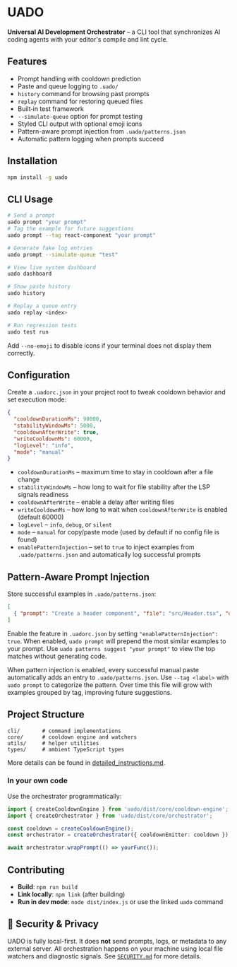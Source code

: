# UADO

**Universal AI Development Orchestrator** – a CLI tool that synchronizes AI coding agents with your editor's compile and lint cycle.

## Features
- Prompt handling with cooldown prediction
- Paste and queue logging to `.uado/`
- `history` command for browsing past prompts
- `replay` command for restoring queued files
- Built‑in test framework
- `--simulate-queue` option for prompt testing
- Styled CLI output with optional emoji icons
- Pattern-aware prompt injection from `.uado/patterns.json`
- Automatic pattern logging when prompts succeed

## Installation
```bash
npm install -g uado
```

## CLI Usage
```bash
# Send a prompt
uado prompt "your prompt"
# Tag the example for future suggestions
uado prompt --tag react-component "your prompt"

# Generate fake log entries
uado prompt --simulate-queue "test"

# View live system dashboard
uado dashboard

# Show paste history
uado history

# Replay a queue entry
uado replay <index>

# Run regression tests
uado test run
```

Add `--no-emoji` to disable icons if your terminal does not display them correctly.

## Configuration
Create a `.uadorc.json` in your project root to tweak cooldown behavior and set execution mode:
```json
{
  "cooldownDurationMs": 90000,
  "stabilityWindowMs": 5000,
  "cooldownAfterWrite": true,
  "writeCooldownMs": 60000,
  "logLevel": "info",
  "mode": "manual"
}
```
- `cooldownDurationMs` – maximum time to stay in cooldown after a file change
- `stabilityWindowMs` – how long to wait for file stability after the LSP signals readiness
- `cooldownAfterWrite` – enable a delay after writing files
- `writeCooldownMs` – how long to wait when `cooldownAfterWrite` is enabled (default 60000)
- `logLevel` – `info`, `debug`, or `silent`
- `mode` – `manual` for copy/paste mode (used by default if no config file is found)
- `enablePatternInjection` – set to `true` to inject examples from `.uado/patterns.json` and automatically log successful prompts

## Pattern-Aware Prompt Injection
Store successful examples in `.uado/patterns.json`:
```json
[
  { "prompt": "Create a header component", "file": "src/Header.tsx", "outputSnippet": "<header>...</header>" }
]
```
Enable the feature in `.uadorc.json` by setting `"enablePatternInjection": true`.
When enabled, `uado prompt` will prepend the most similar examples to your prompt.
Use `uado patterns suggest "your prompt"` to view the top matches without generating code.

When pattern injection is enabled, every successful manual paste automatically adds an entry to `.uado/patterns.json`. Use `--tag <label>` with `uado prompt` to categorize the pattern. Over time this file will grow with examples grouped by tag, improving future suggestions.

## Project Structure
```
cli/       # command implementations
core/      # cooldown engine and watchers
utils/     # helper utilities
types/     # ambient TypeScript types
```

More details can be found in [detailed_instructions.md](./detailed_instructions.md).

### In your own code
Use the orchestrator programmatically:
```ts
import { createCooldownEngine } from 'uado/dist/core/cooldown-engine';
import { createOrchestrator } from 'uado/dist/core/orchestrator';

const cooldown = createCooldownEngine();
const orchestrator = createOrchestrator({ cooldownEmitter: cooldown });

await orchestrator.wrapPrompt(() => yourFunc());
```

## Contributing
- **Build**: `npm run build`
- **Link locally**: `npm link` (after building)
- **Run in dev mode**: `node dist/index.js` or use the linked `uado` command

## 🔐 Security & Privacy
UADO is fully local-first. It does **not** send prompts, logs, or metadata to any external server.
All orchestration happens on your machine using local file watchers and diagnostic signals.
See [`SECURITY.md`](./SECURITY.md) for more details.
